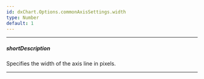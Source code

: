 ```yaml
---
id: dxChart.Options.commonAxisSettings.width
type: Number
default: 1
---
```

---
##### shortDescription
Specifies the width of the axis line in pixels.

---
